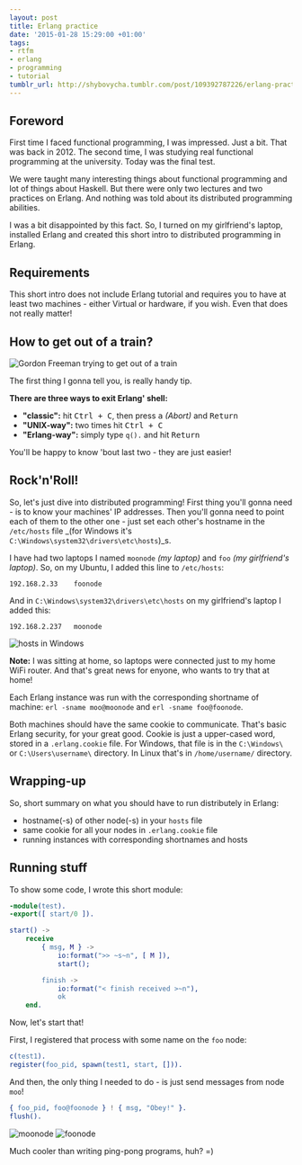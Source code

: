 ```yaml
---
layout: post
title: Erlang practice
date: '2015-01-28 15:29:00 +01:00'
tags:
- rtfm
- erlang
- programming
- tutorial
tumblr_url: http://shybovycha.tumblr.com/post/109392787226/erlang-practice
---
```


## Foreword

First time I faced functional programming, I was impressed. Just a bit. That was back in 2012. The second time, I was studying real functional programming at the university. Today was the final test.

We were taught many interesting things about functional programming and lot of things about Haskell. But there were only two lectures and two practices on Erlang. And nothing was told about its distributed programming abilities.

I was a bit disappointed by this fact. So, I turned on my girlfriend's laptop, installed Erlang and created this short intro to distributed programming in Erlang.

<!--more-->

## Requirements

This short intro does not include Erlang tutorial and requires you to have at least two machines - either Virtual or hardware, if you wish. Even that does not really matter!

## How to get out of a train?

<img data-src="/tumblr_files/tumblr_inline_niw5irzdiz1qh5oee.jpg" alt="Gordon Freeman trying to get out of a train" />

The first thing I gonna tell you, is really handy tip.

**There are three ways to exit Erlang' shell:**

* **"classic":** hit <kbd>Ctrl + C</kbd>, then press <kbd>a</kbd> _(Abort)_ and <kbd>Return</kbd>
* **"UNIX-way":** two times hit <kbd>Ctrl + C</kbd>
* **"Erlang-way":** simply type `q().` and hit <kbd>Return</kbd>

You'll be happy to know 'bout last two - they are just easier!

## Rock'n'Roll!

So, let's just dive into distributed programming! First thing you'll gonna need - is to know your machines' IP addresses. Then you'll gonna need to point each of them to the other one - just set each other's hostname in the `/etc/hosts` file _(for Windows it's `C:\Windows\system32\drivers\etc\hosts`)_s.

I have had two laptops I named `moonode` _(my laptop)_ and `foo` _(my girlfriend's laptop)_. So, on my Ubuntu, I added this line to `/etc/hosts`:

```
192.168.2.33    foonode
```

And in `C:\Windows\system32\drivers\etc\hosts` on my girlfriend's laptop I added this:

```
192.168.2.237   moonode
```

<img data-src="/tumblr_files/tumblr_inline_niw5kauPUD1qh5oee.png" alt="hosts in Windows" />

**Note:** I was sitting at home, so laptops were connected just to my home WiFi router. And that's great news for enyone, who wants to try that at home!

Each Erlang instance was run with the corresponding shortname of machine: `erl -sname moo@moonode` and `erl -sname foo@foonode`.

Both machines should have the same cookie to communicate. That's basic Erlang security, for your great good. Cookie is just a upper-cased word, stored in a `.erlang.cookie` file. For Windows, that file is in the `C:\Windows\` or `C:\Users\username\` directory. In Linux that's in `/home/username/` directory.

## Wrapping-up

So, short summary on what you should have to run distributely in Erlang:

* hostname(-s) of other node(-s) in your `hosts` file
* same cookie for all your nodes in `.erlang.cookie` file
* running instances with corresponding shortnames and hosts

## Running stuff

To show some code, I wrote this short module:

```erlang
-module(test).
-export([ start/0 ]).

start() ->
    receive
        { msg, M } ->
            io:format(">> ~s~n", [ M ]),
            start();

        finish ->
            io:format("< finish received >~n"),
            ok
    end.
```

Now, let's start that!

First, I registered that process with some name on the `foo` node:

```erlang
c(test1).
register(foo_pid, spawn(test1, start, [])).
```

And then, the only thing I needed to do - is just send messages from node `moo`!

```erlang
{ foo_pid, foo@foonode } ! { msg, "Obey!" }.
flush().
```

<img data-src="/tumblr_files/tumblr_inline_niw5l8tH3Y1qh5oee.webp" alt="moonode" />

<img data-src="/tumblr_files/tumblr_inline_niw5lnNbgc1qh5oee.webp" alt="foonode" />

Much cooler than writing ping-pong programs, huh? =)
